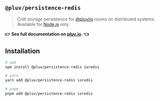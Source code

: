 ## `@pluv/persistence-redis`

> Crdt storage persistence for [@pluv/io](https://www.npmjs.com/package/@pluv/io) rooms on distributed systems. Available for [Node.js](https://nodejs.org/) only.

**👉 See full documentation on [pluv.io](https://pluv.io/docs/introduction). 👈**

## Installation

```bash
# npm
npm install @pluv/persistence-redis ioredis

# yarn
yarn add @pluv/persistence-redis ioredis

# pnpm
pnpm add @pluv/persistence-redis ioredis
```
